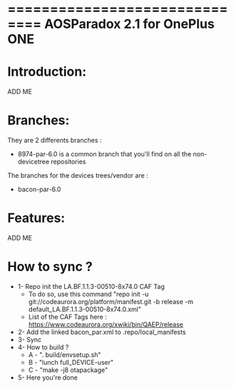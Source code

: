 ==============================
AOSParadox 2.1 for OnePlus ONE
==============================

Introduction:
=============

ADD ME

Branches:
=========
They are 2 differents branches :
- 8974-par-6.0 is a common branch that you'll find on all the non-devicetree repositories

The branches for the devices trees/vendor are :
- bacon-par-6.0

Features:
=========

ADD ME

How to sync ?
=============
- 1- Repo init the LA.BF.1.1.3-00510-8x74.0 CAF Tag
	- To do so, use this command "repo init -u git://codeaurora.org/platform/manifest.git -b release -m default_LA.BF.1.1.3-00510-8x74.0.xml"
	- List of the CAF Tags here : https://www.codeaurora.org/xwiki/bin/QAEP/release
- 2- Add the linked bacon_par.xml to .repo/local_manifests
- 3- Sync
- 4- How to build ?
	- A - ". build/envsetup.sh"
	- B - "lunch full_DEVICE-user"
	- C - "make -j8 otapackage"
- 5- Here you're done
